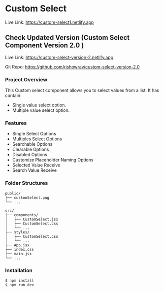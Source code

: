 # Custom Select

Live Link: https://custom-select1.netlify.app

## Check Updated Version (Custom Select Component Version 2.0 )

Live Link: https://custom-select-version-2.netlify.app

Git Repo: https://github.com/rishowrav/custom-select-version-2.0

### Project Overview

This Custom select component allows you to select values from a list. It has contain:

- Single value select option.
- Multiple value select option.

### Features

- Single Select Options
- Multiples Select Options
- Searchable Options
- Clearable Options
- Disabled Options
- Customize Placeholder Naming Options
- Selected Value Receive
- Search Value Receive

### Folder Structures

```console
public/
├── customSelect.png
└── ...

src/
├── components/
│   ├── CustomSelect.jsx
│   ├── CustomSelect.css
│   └── ...
├── styles/
│   ├── CustomSelect.css
│   └── ...
├── App.jsx
├── index.css
├── main.jsx
└── ...
```

### Installation

```console
$ npm install
$ npm run dev
```
